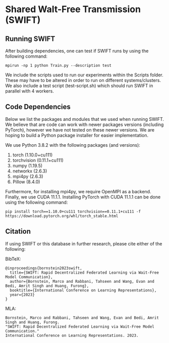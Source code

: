 

# Shared WaIt-Free Transmission (SWIFT)

## Running SWIFT

After building dependencies, one can test if SWIFT runs by using the following command:

```
mpirun -np 1 python Train.py --description test
```

We include the scripts used to run our experiments within the Scripts folder. These may have to
be altered in order to run on different systems/clusters. We also include a test script (test-script.sh)
which should run SWIFT in parallel with 4 workers.

## Code Dependencies

Below we list the packages and modules that we used when running SWIFT. We believe that are code can work with newer 
packages versions (including PyTorch), however we have not tested on these newer versions. We are hoping to build a 
Python package installer for easier implementation.

We use Python 3.8.2 with the following packages (and versions):
1. torch (1.10.0+cu111)
2. torchvision (0.11.1+cu111)
3. numpy (1.19.5)
4. networkx (2.6.3)
5. mpi4py (2.6.3)
6. Pillow (8.4.0)

Furthermore, for installing mpi4py, we require OpenMPI as a backend. Finally, we use CUDA 11.1.1. Installing PyTorch with CUDA 11.1.1 can be done using
the following command:

```
pip install torch==1.10.0+cu111 torchvision==0.11.1+cu111 -f https://download.pytorch.org/whl/torch_stable.html
```

## Citation
If using SWIFT or this database in further research, please cite either of the following:

BibTeX:
```
@inproceedings{bornstein2023swift,
  title={SWIFT: Rapid Decentralized Federated Learning via Wait-Free Model Communication},
  author={Bornstein, Marco and Rabbani, Tahseen and Wang, Evan and Bedi, Amrit Singh and Huang, Furong},
  booktitle={International Conference on Learning Representations},
  year={2023}
}
```
MLA:
```
Bornstein, Marco and Rabbani, Tahseen and Wang, Evan and Bedi, Amrit Singh and Huang, Furong. 
"SWIFT: Rapid Decentralized Federated Learning via Wait-Free Model Communication." 
International Conference on Learning Representations. 2023.
```
